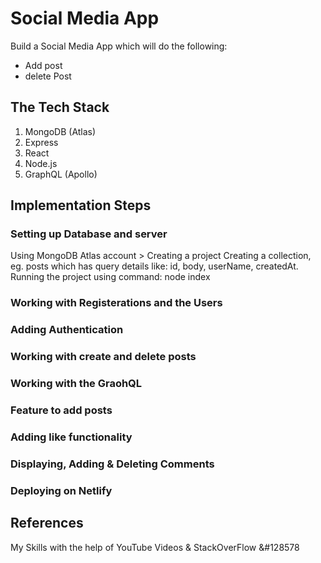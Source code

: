 # Social Media App

Build a Social Media App which will do the following:
* Add post 
* delete Post 

## The Tech Stack 

1. MongoDB (Atlas)
2. Express
3. React 
4. Node.js
5. GraphQL (Apollo)

## Implementation Steps
### Setting up Database and server

Using MongoDB Atlas account > Creating a project
Creating a collection, eg. posts which has query details like: id, body, userName, createdAt.<br>
Running the project using command: node index 

### Working with Registerations and the Users
### Adding Authentication 
### Working with create and delete posts
### Working with the GraohQL
### Feature to add posts
### Adding like functionality
### Displaying, Adding & Deleting Comments
### Deploying on Netlify

## References 
My Skills with the help of YouTube Videos & StackOverFlow &#128578
